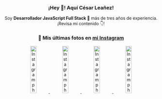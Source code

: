 <div align="center">

<h3>¡Hey 👋! Aquí César Leañez!</h3>

<p>Soy <strong>Desarrollador JavaScript Full Stack 🚀</strong> más de tres años de experiencia.<br />¡Revisa mi contenido 👇!</p>

### 📸 Mis últimas fotos en [mi Instagram](https://instagram.com/cesarsoftware.dev)


<a href='https://instagram.com/p/DKcTQWgxLum' target='_blank'>
  <img width='20%' src='https://instagram.fcmn5-2.fna.fbcdn.net/v/t51.2885-15/503849034_17919602952097059_4092165478866362923_n.jpg?stp=dst-jpg_e35_tt6&efg=eyJ2ZW5jb2RlX3RhZyI6IkZFRUQuaW1hZ2VfdXJsZ2VuLjE0NDB4MTQ0NS5zZHIuZjc1NzYxLmRlZmF1bHRfaW1hZ2UuYzIifQ&_nc_ht=instagram.fcmn5-2.fna.fbcdn.net&_nc_cat=103&_nc_oc=Q6cZ2QHbUV8P--fVmAL1h06rCP3GTEcVl7CjnspUiqjB8uqfednWf-Irwn2nDW4Gt6GazWM&_nc_ohc=Xf4cvBlx3X0Q7kNvwEhApuR&_nc_gid=NNB4FpqcrDyjDPgh2R-hbQ&edm=ACWDqb8BAAAA&ccb=7-5&ig_cache_key=MzY0Njg3NDQ4NDgzMDY4MjAyMg%3D%3D.3-ccb7-5&oh=00_AfXsJnJjQu2yfP3CqcsPFBXY2bwvVhsDwXcawGx4rogs2A&oe=689F1165&_nc_sid=ee9879' alt='Instagram photo' />
</a>
<a href='https://instagram.com/p/DKcTCZnuO-S' target='_blank'>
  <img width='20%' src='https://scontent.cdninstagram.com/v/t51.75761-15/503168549_17919602796097059_3346483577265803486_n.jpg?stp=dst-jpg_e15_tt6&_nc_cat=105&ig_cache_key=MzY0Njg3MzUyNjA5NTkwMDU2Mg%3D%3D.3-ccb1-7&ccb=1-7&_nc_sid=58cdad&efg=eyJ2ZW5jb2RlX3RhZyI6InhwaWRzLjE5MTZ4MTA3OC5zZHIuQzMifQ%3D%3D&_nc_ohc=MkxUjYyComcQ7kNvwHPuD_s&_nc_oc=Adm13vt_KqIi3DmNX-z7cWPnX3soQzxmvrEfSUn-x-GDv8h2lvi8yM-xMJt_nS-4NgI&_nc_ad=z-m&_nc_cid=1478&_nc_zt=23&_nc_ht=scontent.cdninstagram.com&_nc_gid=NNB4FpqcrDyjDPgh2R-hbQ&oh=00_AfVFmE59LgYh1nhez3PsLWNirzCU0_82qCZlh_jgAeziVw&oe=689F17E3' alt='Instagram photo' />
</a>
<a href='https://instagram.com/p/DIt9Oknp-PZ' target='_blank'>
  <img width='20%' src='https://instagram.fcmn5-2.fna.fbcdn.net/v/t51.2885-15/491444712_17914409433097059_55076089485466172_n.jpg?stp=dst-jpg_e35_tt6&efg=eyJ2ZW5jb2RlX3RhZyI6IkZFRUQuaW1hZ2VfdXJsZ2VuLjU1MngzNDEuc2RyLmY3NTc2MS5kZWZhdWx0X2ltYWdlLmMyIn0&_nc_ht=instagram.fcmn5-2.fna.fbcdn.net&_nc_cat=103&_nc_oc=Q6cZ2QHbUV8P--fVmAL1h06rCP3GTEcVl7CjnspUiqjB8uqfednWf-Irwn2nDW4Gt6GazWM&_nc_ohc=LgPD8sDREowQ7kNvwEPHrIM&_nc_gid=NNB4FpqcrDyjDPgh2R-hbQ&edm=ACWDqb8BAAAA&ccb=7-5&ig_cache_key=MzYxNTgxNTM1ODA3ODI0Nzg5Nw%3D%3D.3-ccb7-5&oh=00_AfWfsr8sZFIsH5cWuRexpsEZxEXPFQxVTm8_m7HE8Cqt9w&oe=689F056B&_nc_sid=ee9879' alt='Instagram photo' />
</a>
<a href='https://instagram.com/p/DICt8_ruj1K' target='_blank'>
  <img width='20%' src='https://scontent.cdninstagram.com/v/t51.71878-15/487811720_2261442050918393_7784971145546330846_n.jpg?stp=dst-jpg_e15_tt6&_nc_cat=104&ig_cache_key=MzYwMzY0NDc1NTQ5MDc4MjUzOA%3D%3D.3-ccb1-7&ccb=1-7&_nc_sid=58cdad&efg=eyJ2ZW5jb2RlX3RhZyI6InhwaWRzLjY0MHgxMTU2LnNkci5DMyJ9&_nc_ohc=7Ixe0FppYXoQ7kNvwHg3bBF&_nc_oc=Adnl4ruupLyJoJPHWxX4T71MAjoq6XusSFFkTAiM_BrUNIG1-Y6OMj4XMd3DlHDjfrs&_nc_ad=z-m&_nc_cid=1478&_nc_zt=23&_nc_ht=scontent.cdninstagram.com&_nc_gid=NNB4FpqcrDyjDPgh2R-hbQ&oh=00_AfWf5VVPwfsP2DJrfGMWiiY-LblwFr_nAUo-M-iiPdDT6w&oe=689F2A64' alt='Instagram photo' />
</a>

</div>
